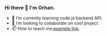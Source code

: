 ### Hi there 👋 I'm Orhan.

- 🌱 I’m currently learning node.js backend API.
- 👯 I’m looking to collaborate on cool project.
- 📫 How to reach me:[example link](https://orhankadirov.github.io/portfolio-website/).

<!--
**OrhanKadirov/OrhanKadirov** is a ✨ _special_ ✨ repository because its `README.md` (this file) appears on your GitHub profile.

Here are some ideas to get you started:

- 🔭 I’m currently working on ...
- 🌱 I’m currently learning ...
- 👯 I’m looking to collaborate on ...
- 🤔 I’m looking for help with ...
- 💬 Ask me about ...
- 📫 How to reach me: ...
- 😄 Pronouns: ...
- ⚡ Fun fact: ...
-->
